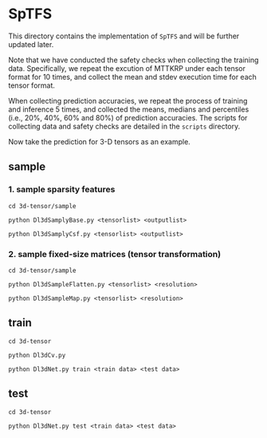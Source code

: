 # SpTFS

This directory contains the implementation of `SpTFS` and will be further updated later.

Note that we have conducted the safety checks when collecting the training data. Specifically, we repeat the excution of MTTKRP under each tensor format for 10 times, and collect the mean and stdev execution time for each tensor format. 

When collecting prediction accuracies, we repeat the process of training and inference 5 times, and collected the means, medians and percentiles (i.e., 20%, 40%, 60% and 80%) of prediction accuracies. The scripts for collecting data and safety checks are detailed in the `scripts` directory.

Now take the prediction for 3-D tensors as an example.

## sample

### 1. sample sparsity features

    cd 3d-tensor/sample

    python Dl3dSamplyBase.py <tensorlist> <outputlist>

    python Dl3dSamplyCsf.py <tensorlist> <outputlist>

### 2. sample fixed-size matrices (tensor transformation)

    cd 3d-tensor/sample
    
    python Dl3dSampleFlatten.py <tensorlist> <resolution>

    python Dl3dSampleMap.py <tensorlist> <resolution>

## train

    cd 3d-tensor

    python Dl3dCv.py

    python Dl3dNet.py train <train data> <test data>

## test

    cd 3d-tensor

    python Dl3dNet.py test <train data> <test data>

